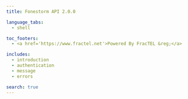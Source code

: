 ```yaml
---
title: Fonestorm API 2.0.0

language_tabs:
  - shell

toc_footers:
  - <a href='https://www.fractel.net'>Powered By FracTEL &reg;</a>

includes:
  - introduction
  - authentication
  - message
  - errors

search: true
---
```

